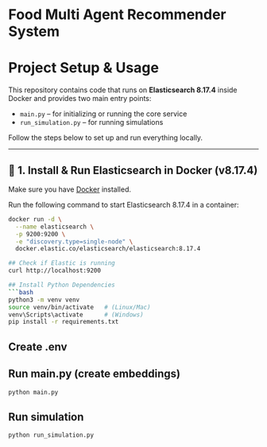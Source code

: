 # Food Multi Agent Recommender System
# Project Setup & Usage

This repository contains code that runs on **Elasticsearch 8.17.4** inside Docker and provides two main entry points:  
- `main.py` – for initializing or running the core service  
- `run_simulation.py` – for running simulations  

Follow the steps below to set up and run everything locally.

---

## 🐳 1. Install & Run Elasticsearch in Docker (v8.17.4)

Make sure you have [Docker](https://docs.docker.com/get-docker/) installed.

Run the following command to start Elasticsearch 8.17.4 in a container:

```bash
docker run -d \
  --name elasticsearch \
  -p 9200:9200 \
  -e "discovery.type=single-node" \
  docker.elastic.co/elasticsearch/elasticsearch:8.17.4

## Check if Elastic is running
curl http://localhost:9200

## Install Python Dependencies
```bash
python3 -m venv venv
source venv/bin/activate   # (Linux/Mac)
venv\Scripts\activate      # (Windows)
pip install -r requirements.txt
```
## Create .env


## Run main.py (create embeddings)
```bash
python main.py
```

## Run simulation
```bash
python run_simulation.py
```
